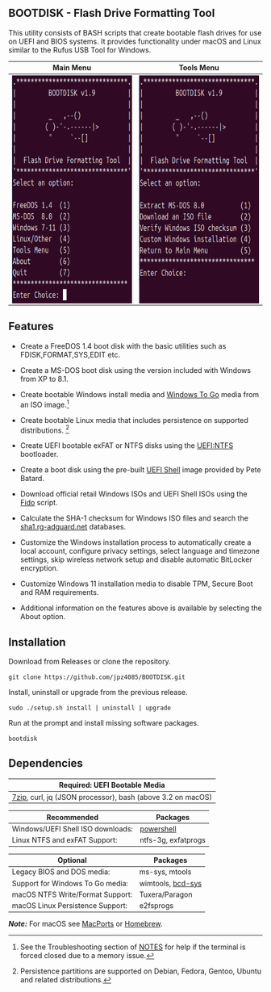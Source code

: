 ## BOOTDISK - Flash Drive Formatting Tool

This utility consists of BASH scripts that create bootable flash drives for use on UEFI and BIOS systems. It provides functionality under macOS and Linux similar to the Rufus USB Tool for Windows.

Main Menu | Tools Menu
:-------------:|:-----------------:
<img align="left" src="https://raw.githubusercontent.com/jpz4085/BOOTDISK/main/.github/images/Main Menu.png" width=406 height=452/> | <img align="right" src="https://raw.githubusercontent.com/jpz4085/BOOTDISK/main/.github/images/Tools Menu.png" width=407 height=452/>

Features
--------

- Create a FreeDOS 1.4 boot disk with the basic utilities such as FDISK,FORMAT,SYS,EDIT etc.

- Create a MS-DOS boot disk using the version included with Windows from XP to 8.1.

- Create bootable Windows install media and [Windows To Go](https://learn.microsoft.com/en-us/previous-versions/windows/it-pro/windows-10/deployment/windows-to-go/windows-to-go-overview) media from an ISO image.[^1]

- Create bootable Linux media that includes persistence on supported distributions. [^2]

- Create UEFI bootable exFAT or NTFS disks using the [UEFI:NTFS](https://github.com/pbatard/uefi-ntfs) bootloader.

- Create a boot disk using the pre-built [UEFI Shell](https://github.com/pbatard/UEFI-Shell) image provided by Pete Batard.

- Download official retail Windows ISOs and UEFI Shell ISOs using the [Fido](https://github.com/pbatard/Fido) script.

- Calculate the SHA-1 checksum for Windows ISO files and search the [sha1.rg-adguard.net](https://sha1.rg-adguard.net) databases.

- Customize the Windows installation process to automatically create a local account, configure privacy settings, select language and timezone settings, skip wireless network setup and disable automatic BitLocker encryption.

- Customize Windows 11 installation media to disable TPM, Secure Boot and RAM requirements.

- Additional information on the features above is available by selecting the About option.

Installation
------------------------
Download from Releases or clone the repository.
```
git clone https://github.com/jpz4085/BOOTDISK.git
```
Install, uninstall or upgrade from the previous release.
```
sudo ./setup.sh install | uninstall | upgrade
```
Run at the prompt and install missing software packages.
```
bootdisk
```

Dependencies
------------ 
|Required: UEFI Bootable Media|
|---|
| [7zip](https://sourceforge.net/projects/sevenzip/), curl, jq (JSON processor), bash (above 3.2 on macOS)|
  
|Recommended|Packages|
| --- | --- |
| Windows/UEFI Shell ISO downloads: | [powershell](https://learn.microsoft.com/en-us/powershell/scripting/install/installing-powershell) |  
|Linux NTFS and exFAT Support: | ntfs-3g, exfatprogs|
 
|Optional|Packages|
|---|---|
|Legacy BIOS and DOS media: | ms-sys, mtools|  
|Support for Windows To Go media: | wimtools, [bcd-sys](https://github.com/jpz4085/BCD-SYS)|  
|macOS NTFS Write/Format Support: | Tuxera/Paragon|  
|macOS Linux Persistence Support: |e2fsprogs|  

***Note:*** For macOS see [MacPorts](https://www.macports.org/) or [Homebrew](https://brew.sh/).

[^1]: See the Troubleshooting section of [NOTES](https://github.com/jpz4085/BOOTDISK/blob/main/Support/NOTES.md) for help if the terminal is forced closed due to a memory issue.  
[^2]: Persistence partitions are supported on Debian, Fedora, Gentoo, Ubuntu and related distributions.
